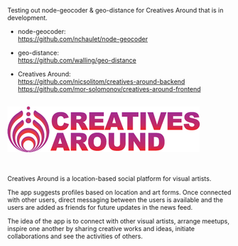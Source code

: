 Testing out node-geocoder & geo-distance 
for Creatives Around that is in development. 

- node-geocoder: <br />
https://github.com/nchaulet/node-geocoder

- geo-distance: <br />
https://github.com/walling/geo-distance

- Creatives Around: <br />
https://github.com/nicsolitom/creatives-around-backend <br />
https://github.com/mor-solomonov/creatives-around-frontend


<br/> ![Screenshot](ca_redpurplelogo.png) <br/> <br/>  <br/> 



Creatives Around is a location-based social platform for visual artists.

The app suggests profiles based on location and art forms.
Once connected with other users, direct messaging between the users is available and the users are added as friends for future updates in the news feed.

The idea of the app is to connect with other visual artists, arrange meetups,
inspire one another by sharing creative works and ideas, initiate collaborations
and see the activities of others.
